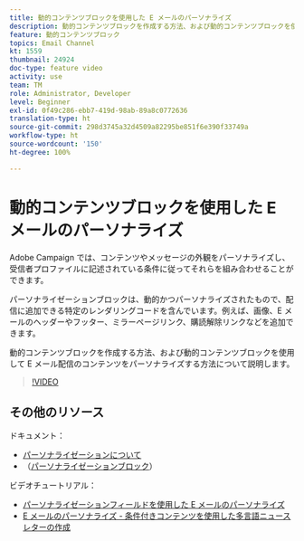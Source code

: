 ```yaml
---
title: 動的コンテンツブロックを使用した E メールのパーソナライズ
description: 動的コンテンツブロックを作成する方法、および動的コンテンツブロックを使用して E メール配信のコンテンツをパーソナライズする方法について説明します。
feature: 動的コンテンツブロック
topics: Email Channel
kt: 1559
thumbnail: 24924
doc-type: feature video
activity: use
team: TM
role: Administrator, Developer
level: Beginner
exl-id: 0f49c286-ebb7-419d-98ab-89a8c0772636
translation-type: ht
source-git-commit: 298d3745a32d4509a82295be851f6e390f33749a
workflow-type: ht
source-wordcount: '150'
ht-degree: 100%

---
```


# 動的コンテンツブロックを使用した E メールのパーソナライズ

Adobe Campaign では、コンテンツやメッセージの外観をパーソナライズし、受信者プロファイルに記述されている条件に従ってそれらを組み合わせることができます。

パーソナライゼーションブロックは、動的かつパーソナライズされたもので、配信に追加できる特定のレンダリングコードを含んでいます。例えば、画像、E メールのヘッダーやフッター、ミラーページリンク、購読解除リンクなどを追加できます。

動的コンテンツブロックを作成する方法、および動的コンテンツブロックを使用して E メール配信のコンテンツをパーソナライズする方法について説明します。

>[!VIDEO](https://video.tv.adobe.com/v/24924?quality=12)

## その他のリソース

ドキュメント：

* [パーソナライゼーションについて](https://docs.adobe.com/content/help/ja-JP/campaign-classic/using/sending-messages/personalizing-deliveries/about-personalization.html)
* （[パーソナライゼーションブロック](https://docs.adobe.com/content/help/ja-JP/campaign-classic/using/sending-messages/personalizing-deliveries/personalization-blocks.html)）

ビデオチュートリアル：

* [パーソナライゼーションフィールドを使用した E メールのパーソナライズ](/help/sending-messages/email-channel/personalizing-emails-using-personalization-fields.md)
* [E メールのパーソナライズ - 条件付きコンテンツを使用した多言語ニュースレターの作成](/help/sending-messages/email-channel/personalizing-emails-create-a-multi-lingual-newsletter-using-conditional-content.md)
